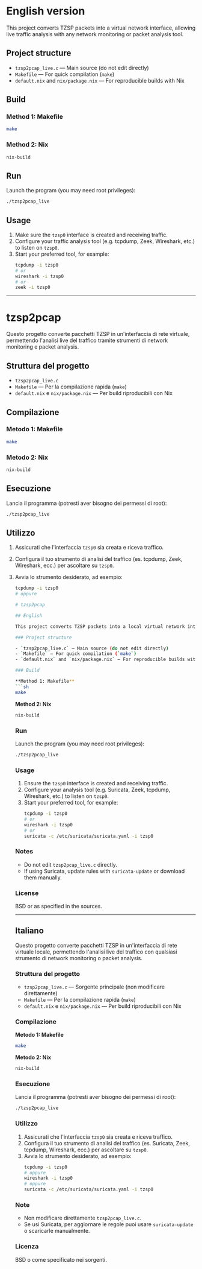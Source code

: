 # English version

This project converts TZSP packets into a virtual network interface, allowing live traffic analysis with any network monitoring or packet analysis tool.

## Project structure

- `tzsp2pcap_live.c` — Main source (do not edit directly)
- `Makefile` — For quick compilation (`make`)
- `default.nix` and `nix/package.nix` — For reproducible builds with Nix

## Build

### Method 1: Makefile
```sh
make
```

### Method 2: Nix
```sh
nix-build
```

## Run

Launch the program (you may need root privileges):
```sh
./tzsp2pcap_live
```

## Usage

1. Make sure the `tzsp0` interface is created and receiving traffic.
2. Configure your traffic analysis tool (e.g. tcpdump, Zeek, Wireshark, etc.) to listen on `tzsp0`.
3. Start your preferred tool, for example:
   ```sh
   tcpdump -i tzsp0
   # or
   wireshark -i tzsp0
   # or
   zeek -i tzsp0
   ```

---
# tzsp2pcap

Questo progetto converte pacchetti TZSP in un'interfaccia di rete virtuale, permettendo l'analisi live del traffico tramite strumenti di network monitoring e packet analysis.

## Struttura del progetto

- `tzsp2pcap_live.c` 
- `Makefile` — Per la compilazione rapida (`make`)
- `default.nix` e `nix/package.nix` — Per build riproducibili con Nix

## Compilazione

### Metodo 1: Makefile
```sh
make
```

### Metodo 2: Nix
```sh
nix-build
```

## Esecuzione

Lancia il programma (potresti aver bisogno dei permessi di root):
```sh
./tzsp2pcap_live
```


## Utilizzo

1. Assicurati che l'interfaccia `tzsp0` sia creata e riceva traffico.
2. Configura il tuo strumento di analisi del traffico (es. tcpdump, Zeek, Wireshark, ecc.) per ascoltare su `tzsp0`.
3. Avvia lo strumento desiderato, ad esempio:
   ```sh
   tcpdump -i tzsp0
   # oppure

   # tzsp2pcap

   ## English

   This project converts TZSP packets into a local virtual network interface, enabling live traffic analysis with any network monitoring or packet analysis tool.

   ### Project structure

   - `tzsp2pcap_live.c` — Main source (do not edit directly)
   - `Makefile` — For quick compilation (`make`)
   - `default.nix` and `nix/package.nix` — For reproducible builds with Nix

   ### Build

   **Method 1: Makefile**
   ```sh
   make
   ```

   **Method 2: Nix**
   ```sh
   nix-build
   ```

   ### Run

   Launch the program (you may need root privileges):
   ```sh
   ./tzsp2pcap_live
   ```

   ### Usage

   1. Ensure the `tzsp0` interface is created and receiving traffic.
   2. Configure your analysis tool (e.g. Suricata, Zeek, tcpdump, Wireshark, etc.) to listen on `tzsp0`.
   3. Start your preferred tool, for example:
      ```sh
      tcpdump -i tzsp0
      # or
      wireshark -i tzsp0
      # or
      suricata -c /etc/suricata/suricata.yaml -i tzsp0
      ```

   ### Notes
   - Do not edit `tzsp2pcap_live.c` directly.
   - If using Suricata, update rules with `suricata-update` or download them manually.

   ### License
   BSD or as specified in the sources.

   ---

   ## Italiano

   Questo progetto converte pacchetti TZSP in un'interfaccia di rete virtuale locale, permettendo l'analisi live del traffico con qualsiasi strumento di network monitoring o packet analysis.

   ### Struttura del progetto

   - `tzsp2pcap_live.c` — Sorgente principale (non modificare direttamente)
   - `Makefile` — Per la compilazione rapida (`make`)
   - `default.nix` e `nix/package.nix` — Per build riproducibili con Nix

   ### Compilazione

   **Metodo 1: Makefile**
   ```sh
   make
   ```

   **Metodo 2: Nix**
   ```sh
   nix-build
   ```

   ### Esecuzione

   Lancia il programma (potresti aver bisogno dei permessi di root):
   ```sh
   ./tzsp2pcap_live
   ```

   ### Utilizzo

   1. Assicurati che l'interfaccia `tzsp0` sia creata e riceva traffico.
   2. Configura il tuo strumento di analisi del traffico (es. Suricata, Zeek, tcpdump, Wireshark, ecc.) per ascoltare su `tzsp0`.
   3. Avvia lo strumento desiderato, ad esempio:
      ```sh
      tcpdump -i tzsp0
      # oppure
      wireshark -i tzsp0
      # oppure
      suricata -c /etc/suricata/suricata.yaml -i tzsp0
      ```

   ### Note
   - Non modificare direttamente `tzsp2pcap_live.c`.
   - Se usi Suricata, per aggiornare le regole puoi usare `suricata-update` o scaricarle manualmente.

   ### Licenza
   BSD o come specificato nei sorgenti.
